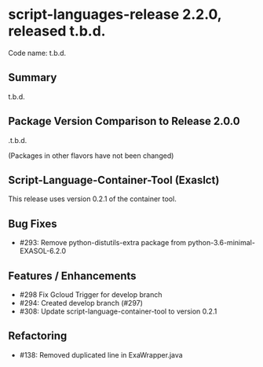 # script-languages-release 2.2.0, released t.b.d.

Code name: t.b.d.

## Summary

t.b.d.

## Package Version Comparison to Release 2.0.0

.t.b.d.

  (Packages in other flavors have not been changed)
  
## Script-Language-Container-Tool (Exaslct)

This release uses version 0.2.1 of the container tool.

## Bug Fixes
 - #293: Remove python-distutils-extra package from python-3.6-minimal-EXASOL-6.2.0 

## Features / Enhancements
 - #298 Fix Gcloud Trigger for develop branch
 - #294: Created develop branch (#297)
 - #308: Update script-language-container-tool to version 0.2.1

## Refactoring
 - #138: Removed duplicated line in ExaWrapper.java
